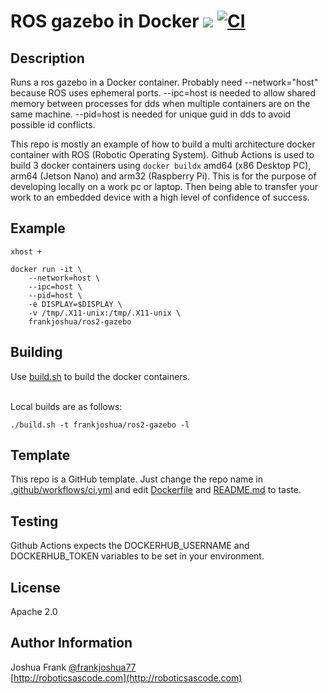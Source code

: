 # ROS gazebo in Docker [![](https://img.shields.io/docker/pulls/frankjoshua/ros2-gazebo)](https://hub.docker.com/r/frankjoshua/ros2-gazebo) [![CI](https://github.com/frankjoshua/docker-ros2-gazebo/workflows/CI/badge.svg)](https://github.com/frankjoshua/docker-ros2-gazebo/actions)

## Description

Runs a ros gazebo in a Docker container. Probably need --network="host" because ROS uses ephemeral ports. --ipc=host is needed to allow shared memory between processes for dds when multiple containers are on the same machine. --pid=host is needed for unique guid in dds to avoid possible id conflicts.

This repo is mostly an example of how to build a multi architecture docker container with ROS (Robotic Operating System). Github Actions is used to build 3 docker containers using `docker buildx` amd64 (x86 Desktop PC), arm64 (Jetson Nano) and arm32 (Raspberry Pi). This is for the purpose of developing locally on a work pc or laptop. Then being able to transfer your work to an embedded device with a high level of confidence of success.

## Example

```
xhost +
```

```
docker run -it \
    --network=host \
    --ipc=host \
    --pid=host \
    -e DISPLAY=$DISPLAY \
    -v /tmp/.X11-unix:/tmp/.X11-unix \
    frankjoshua/ros2-gazebo
```

## Building

Use [build.sh](build.sh) to build the docker containers.

<br>Local builds are as follows:

```
./build.sh -t frankjoshua/ros2-gazebo -l
```

## Template

This repo is a GitHub template. Just change the repo name in [.github/workflows/ci.yml](.github/workflows/ci.yml) and edit [Dockerfile](Dockerfile) and [README.md](README.md) to taste.

## Testing

Github Actions expects the DOCKERHUB_USERNAME and DOCKERHUB_TOKEN variables to be set in your environment.

## License

Apache 2.0

## Author Information

Joshua Frank [@frankjoshua77](https://www.twitter.com/@frankjoshua77)
<br>
[http://roboticsascode.com](http://roboticsascode.com)
